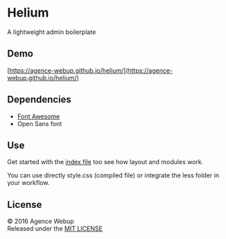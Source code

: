 # Helium

A lightweight admin boilerplate

## Demo

[https://agence-webup.github.io/helium/](https://agence-webup.github.io/helium/)

## Dependencies

* [Font Awesome](http://fontawesome.io/)
* Open Sans font

## Use

Get started with the [index file](https://github.com/agence-webup/helium/blob/master/dist/index.html) too see how layout and modules work. 

You can use directly style.css (compiled file) or integrate the less folder in your workflow.

## License

© 2016 Agence Webup  
Released under the [MIT LICENSE](http://opensource.org/licenses/MIT)

